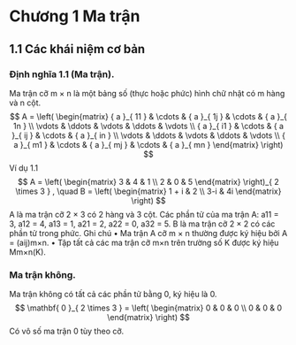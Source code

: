 # Chương 1 Ma trận
## 1.1 Các khái niệm cơ bản
### Định nghĩa 1.1 (Ma trận). 
Ma trận cỡ m × n là một bảng số (thực hoặc phức) hình chữ nhật có m hàng và n cột.
$$ A = \left( \begin{matrix} { a }_{ 11 } & \cdots & { a }_{ 1j } & \cdots & { a }_{ 1n } \\ \vdots & \ddots & \vdots & \ddots & \vdots \\ { a }_{ i1 } & \cdots & { a }_{ ij } & \cdots & { a }_{ in } \\ \vdots & \ddots & \vdots & \ddots & \vdots \\ { a }_{ m1 } & \cdots & { a }_{ mj } & \cdots & { a }_{ mn } \end{matrix} \right) $$
Ví dụ 1.1
$$ A = \left( \begin{matrix} 3 & 4 & 1 \\ 2 & 0 & 5 \end{matrix} \right)_{ 2 \times 3 } , \quad B = \left( \begin{matrix} 1 + i & 2 \\ 3-i & 4i \end{matrix} \right) $$
A là ma trận cỡ 2 × 3 có 2 hàng và 3 cột. Các phần tử của ma trận A:
a11 = 3, a12 = 4, a13 = 1, a21 = 2, a22 = 0, a32 = 5.
B là ma trận cỡ 2 × 2 có các phần tử trong phức.
Ghi chú
• Ma trận A cỡ m × n thường được ký hiệu bởi A = (aij)m×n.
• Tập tất cả các ma trận cỡ m×n trên trường số K được ký hiệu Mm×n(K).
### Ma trận không. 
Ma trận không có tất cả các phần tử bằng 0, ký hiệu là 0.
$$ \mathbf{ 0 }_{ 2 \times 3 } = \left( \begin{matrix} 0 & 0 & 0 \\ 0 & 0 & 0 \end{matrix} \right) $$
Có vô số ma trận 0 tùy theo cỡ.